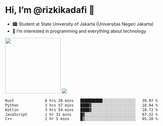 # Hi, I’m @rizkikadafi 👋
- 🏙 Student at State University of Jakarta (Universitas Negeri Jakarta)
- 👀 I’m interested in programming and everything about technology
<img height="180em" src="https://github-readme-stats.vercel.app/api?username=rizkikadafi&show_icons=true&hide_border=true&&count_private=true&include_all_commits=true" />
<img src="https://github-readme-stats.vercel.app/api/top-langs/?username=rizkikadafi&show_icons=true&hide_border=true&&count_private=true&include_all_commits=true" />

<!--START_SECTION:waka-->

```txt
Rust              8 hrs 20 mins   ██████████░░░░░░░░░░░░░░░   39.97 %
Python            3 hrs 57 mins   ████▓░░░░░░░░░░░░░░░░░░░░   18.94 %
Kotlin            3 hrs 54 mins   ████▓░░░░░░░░░░░░░░░░░░░░   18.72 %
JavaScript        1 hr 31 mins    █▓░░░░░░░░░░░░░░░░░░░░░░░   07.32 %
C++               1 hr 5 mins     █▒░░░░░░░░░░░░░░░░░░░░░░░   05.20 %
```

<!--END_SECTION:waka-->

<!---
rizkikadafi/rizkikadafi is a ✨ special ✨ repository because its `README.md` (this file) appears on your GitHub profile.
You can click the Preview link to take a look at your changes.
--->
